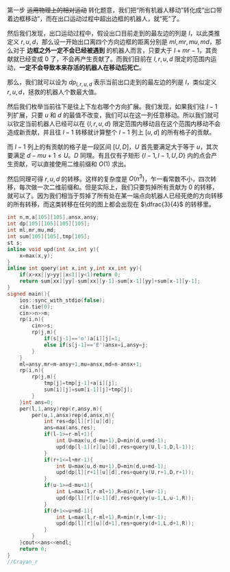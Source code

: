 第一步 ~~运用物理上的相对运动~~ 转化题意，我们把“所有机器人移动”转化成“出口带着边框移动”，而在出口运动过程中超出边框的机器人，就“死”了。

然后我们发现，出口运动过程中，假设出口目前走到的最左边的列是 $l$，以此类推定义 $r,u,d$，那么设一开始出口离四个方向边框的距离分别是 $ml,mr,mu,md$，那么对于 __边框之外一定不会已经被遇到__ 的机器人而言，只要大于 $l+mr-1$，其贡献就已经变成 $0$ 了，不会再产生贡献了。而我们目前在 $l,r,u,d$ 限定的范围内运动，__一定不会导致本来存活的机器人在移动后死亡__。

那么，我们就可以设为 $dp_{l,r,u,d}$ 表示当前出口走到的最左边的列是 $l$，类似定义 $r,u,d$，拯救的机器人个数最大值。

然后我们枚举当前往下是往上下左右哪个方向扩展。我们发现，如果我们往 $l-1$ 列扩展，只要 $u$ 和 $d$ 的最值不改变，我们可以在这一列任意移动。所以我们就可以钦定当前机器人已经可以在 $\{l,r,u,d\}$ 限定范围内移动且在这个范围内移动不会造成新贡献，并且往 $l-1$ 转移就计算整个 $l-1$ 列上 $[u,d]$ 的所有格子的贡献。

而 $l-1$ 列上的有贡献的格子是一段区间 $[U,D]$，$U$ 首先要满足大于等于 $u$，其次要满足 $d-mu+1\le U$。$D$ 同理。有且仅有子矩形 $\{l-1,l-1,U,D\}$ 内的点会产生贡献，可以直接使用二维前缀和 $O(1)$ 求出。

然后同理可得 $r,u,d$ 的转移。这样的复杂度是 $O(n^3)$，乍一看常数不小，四次转移，每次做一次二维前缀和。但是实际上，我们只要剪掉所有贡献为 $0$ 的转移，就可以了。因为我们相当于剪掉了所有处在某一端点向机器人已经死绝的方向转移的所有转移，而这类转移在任何的图上都会出现在 $\dfrac{3}{4}$ 的转移里。

```cpp
int n,m,a[105][105],ansx,ansy;
int dp[105][105][105][105];
int ml,mr,mu,md;
int sum[105][105],tmp[105];
st s;
inline void upd(int &x,int y){
	x=max(x,y);
}
inline int query(int x,int y,int xx,int yy){
	if(x>xx||y>yy||x<1||y<1)return 0;
	return sum[xx][yy]-sum[xx][y-1]-sum[x-1][yy]+sum[x-1][y-1];
}
signed main(){
	ios::sync_with_stdio(false);
	cin.tie(0);
	cin>>n>>m;
	rp(i,n){
		cin>>s;
		rp(j,m){
			if(s[j-1]=='o')a[i][j]=1;
			else if(s[j-1]=='E')ansx=i,ansy=j;
		}
	}
	ml=ansy,mr=m-ansy+1,mu=ansx,md=n-ansx+1;
	rp(i,n){
		rp(j,m){
			tmp[j]=tmp[j-1]+a[i][j];
			sum[i][j]=sum[i-1][j]+tmp[j];
		}
	}int ans=0;
	per(l,1,ansy)rep(r,ansy,m){
		per(u,1,ansx)rep(d,ansx,n){
			int res=dp[l][r][u][d];
			ans=max(ans,res);
			if(l-1>=r-ml+1){
				int U=max(u,d-mu+1),D=min(d,u+md-1);
				upd(dp[l-1][r][u][d],res+query(U,l-1,D,l-1));
			}
			if(r+1<=l+mr-1){
				int U=max(u,d-mu+1),D=min(d,u+md-1);
				upd(dp[l][r+1][u][d],res+query(U,r+1,D,r+1));
			}
			if(u-1>=d-mu+1){
				int L=max(l,r-ml+1),R=min(r,l+mr-1);
				upd(dp[l][r][u-1][d],res+query(u-1,L,u-1,R));
			}
			if(d+1<=u+md-1){
				int L=max(l,r-ml+1),R=min(r,l+mr-1);
				upd(dp[l][r][u][d+1],res+query(d+1,L,d+1,R));
			}
		}
	}cout<<ans<<endl;
	return 0;
}
//Crayan_r
```
